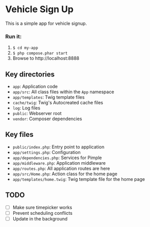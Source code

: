 # Vehicle Sign Up

This is a simple app for vehicle signup.

### Run it:

1. `$ cd my-app`
2. `$ php compose.phar start`
3. Browse to http://localhost:8888

## Key directories

* `app`: Application code
* `app/src`: All class files within the `App` namespace
* `app/templates`: Twig template files
* `cache/twig`: Twig's Autocreated cache files
* `log`: Log files
* `public`: Webserver root
* `vendor`: Composer dependencies

## Key files

* `public/index.php`: Entry point to application
* `app/settings.php`: Configuration
* `app/dependencies.php`: Services for Pimple
* `app/middleware.php`: Application middleware
* `app/routes.php`: All application routes are here
* `app/src/Home.php`: Action class for the home page
* `app/templates/home.twig`: Twig template file for the home page

## TODO
* [ ] Make sure timepicker works
* [ ] Prevent scheduling conflicts
* [ ] Update in the background